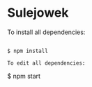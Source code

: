 # Sulejowek
To install all dependencies:

```

$ npm install

To edit all dependencies:

```

$ npm start